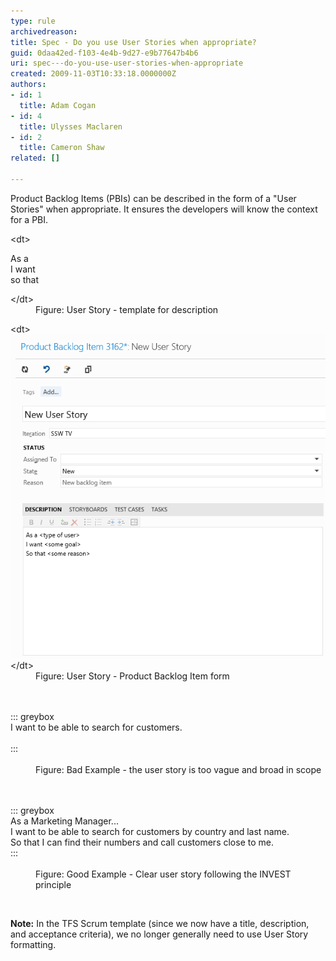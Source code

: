 ```yaml
---
type: rule
archivedreason: 
title: Spec - Do you use User Stories when appropriate?
guid: 0daa42ed-f103-4e4b-9d27-e9b77647b4b6
uri: spec---do-you-use-user-stories-when-appropriate
created: 2009-11-03T10:33:18.0000000Z
authors:
- id: 1
  title: Adam Cogan
- id: 4
  title: Ulysses Maclaren
- id: 2
  title: Cameron Shaw
related: []

---
```


Product Backlog Items (PBIs) can be described in the form of a "User Stories" when appropriate. It ensures the developers will know the context for a PBI.
<dl class="image">&lt;dt&gt;<p class="ssw15-rteElement-GreyBox">As a <type of="" user=""><br>I want <some goal=""><br>so that <some reason=""><br></some></some></type></p>&lt;/dt&gt;<dd>Figure: User Story - template for description<br></dd></dl>
<!--endintro-->
<dl class="badImage">&lt;dt&gt;<img alt="TFS2012UserStory.gif" src="TFS2012UserStory.gif" style="width:593px;">&lt;/dt&gt;<dd>Figure: User Story - Product Backlog Item form</dd></dl><dl class="bad"><br><br>::: greybox<br>I want to be able to search for customers.<br><br>:::<br><br><dd>Figure: Bad Example - the user story is too vague and broad in scope</dd></dl><dl class="good"><br><br>::: greybox<br>As a Marketing Manager...<br>
   I want to be able to search for customers by country and last name.<br>
   So that I can find their numbers and call customers close to me.<br>:::<br><br><dd>Figure: Good Example - Clear user story following the INVEST principle<br></dd><p class="ssw15-rteElement-P"><br></p><p class="ssw15-rteElement-P"> <b>Note:</b> In the TFS Scrum template (since we now have a title, description, and acceptance criteria), we no longer generally need to use User Story formatting.<br></p></dl>
